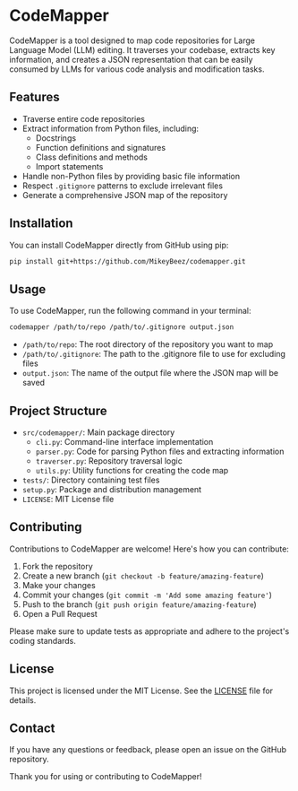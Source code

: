 # CodeMapper

CodeMapper is a tool designed to map code repositories for Large Language Model (LLM) editing. It traverses your codebase, extracts key information, and creates a JSON representation that can be easily consumed by LLMs for various code analysis and modification tasks.

## Features

- Traverse entire code repositories
- Extract information from Python files, including:
  - Docstrings
  - Function definitions and signatures
  - Class definitions and methods
  - Import statements
- Handle non-Python files by providing basic file information
- Respect `.gitignore` patterns to exclude irrelevant files
- Generate a comprehensive JSON map of the repository

## Installation

You can install CodeMapper directly from GitHub using pip:

```sh
pip install git+https://github.com/MikeyBeez/codemapper.git
```

## Usage

To use CodeMapper, run the following command in your terminal:

```sh
codemapper /path/to/repo /path/to/.gitignore output.json
```

- `/path/to/repo`: The root directory of the repository you want to map
- `/path/to/.gitignore`: The path to the .gitignore file to use for excluding files
- `output.json`: The name of the output file where the JSON map will be saved

## Project Structure

- `src/codemapper/`: Main package directory
  - `cli.py`: Command-line interface implementation
  - `parser.py`: Code for parsing Python files and extracting information
  - `traverser.py`: Repository traversal logic
  - `utils.py`: Utility functions for creating the code map
- `tests/`: Directory containing test files
- `setup.py`: Package and distribution management
- `LICENSE`: MIT License file

## Contributing

Contributions to CodeMapper are welcome! Here's how you can contribute:

1. Fork the repository
2. Create a new branch (`git checkout -b feature/amazing-feature`)
3. Make your changes
4. Commit your changes (`git commit -m 'Add some amazing feature'`)
5. Push to the branch (`git push origin feature/amazing-feature`)
6. Open a Pull Request

Please make sure to update tests as appropriate and adhere to the project's coding standards.

## License

This project is licensed under the MIT License. See the [LICENSE](LICENSE) file for details.

## Contact

If you have any questions or feedback, please open an issue on the GitHub repository.

Thank you for using or contributing to CodeMapper!
